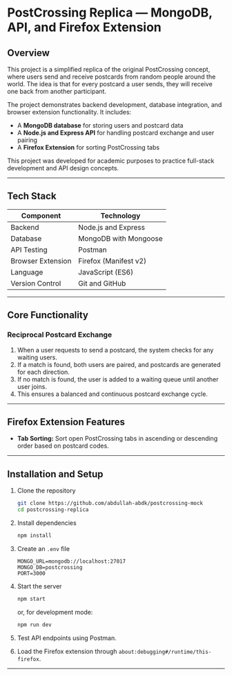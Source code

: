 # PostCrossing Replica — MongoDB, API, and Firefox Extension

## Overview

This project is a simplified replica of the original PostCrossing concept, where users send and receive postcards from random people around the world. The idea is that for every postcard a user sends, they will receive one back from another participant.

The project demonstrates backend development, database integration, and browser extension functionality. It includes:

* A **MongoDB database** for storing users and postcard data
* A **Node.js and Express API** for handling postcard exchange and user pairing
* A **Firefox Extension** for sorting PostCrossing tabs

This project was developed for academic purposes to practice full-stack development and API design concepts.

---

## Tech Stack

| Component         | Technology            |
| ----------------- | --------------------- |
| Backend           | Node.js and Express   |
| Database          | MongoDB with Mongoose |
| API Testing       | Postman               |
| Browser Extension | Firefox (Manifest v2) |
| Language          | JavaScript (ES6)      |
| Version Control   | Git and GitHub        |

---

## Core Functionality

### Reciprocal Postcard Exchange

1. When a user requests to send a postcard, the system checks for any waiting users.
2. If a match is found, both users are paired, and postcards are generated for each direction.
3. If no match is found, the user is added to a waiting queue until another user joins.
4. This ensures a balanced and continuous postcard exchange cycle.

---

## Firefox Extension Features

* **Tab Sorting:** Sort open PostCrossing tabs in ascending or descending order based on postcard codes.
---

## Installation and Setup

1. Clone the repository

   ```bash
   git clone https://github.com/abdullah-abdk/postcrossing-mock
   cd postcrossing-replica
   ```
2. Install dependencies

   ```bash
   npm install
   ```
3. Create an `.env` file

   ```
   MONGO_URL=mongodb://localhost:27017
   MONGO_DB=postcrossing
   PORT=3000
   ```
4. Start the server

   ```bash
   npm start
   ```

   or, for development mode:

   ```bash
   npm run dev
   ```
5. Test API endpoints using Postman.
6. Load the Firefox extension through `about:debugging#/runtime/this-firefox`.

---
